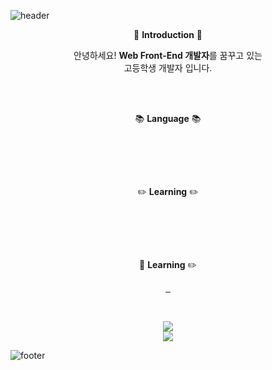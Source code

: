 ![header](https://capsule-render.vercel.app/api?type=waving&color=0:F0F0F0,70:00c6ff,100:0072ff&height=170&text=INIRU&animation=fadeIn&fontColor=2A2F4F&fontSize=65&fontAlignY=35)

<p align="center">👋 <b>Introduction</b> 👋</p>
<p align="center">안녕하세요! <b>Web Front-End 개발자</b>를 꿈꾸고 있는<br>고등학생 개발자 입니다.</p>
<br>
<br>

<p align="center">📚 <b>Language</b> 📚</p>
<p align="center">
  <img src="https://img.shields.io/badge/HTML-E34F26?style=flat&logo=HTML5&logoColor=white" alt="">
  <img src="https://img.shields.io/badge/CSS-1572B6?style=flat&logo=CSS3&logoColor=white" alt="">
  <img src="https://img.shields.io/badge/JavaScript-F7DF1E?style=flat&logo=JavaScript&logoColor=white" alt="">
  <br>
  <img src="https://img.shields.io/badge/Python-3776AB?style=flat&logo=Python&logoColor=white" alt="">
  <img src="https://img.shields.io/badge/Dart-0175C2?style=flat&logo=Dart&logoColor=white" alt="">
</p>
<br>
<p align="center">✏️ <b>Learning</b> ✏️</p>
<p align="center">
  <img src="https://img.shields.io/badge/Node.js-339933?style=flat&logo=nodedotjs&logoColor=white" alt="">
  <img src="https://img.shields.io/badge/TypeScript-3178C6?style=flat&logo=typescript&logoColor=white" alt="">
  <img src="https://img.shields.io/badge/Vue.js-4FC08D?style=flat&logo=vuedotjs&logoColor=white" alt="">
  <br>
  <img src="https://img.shields.io/badge/React-61DAFB?style=flat&logo=React&logoColor=white" alt="">
  <img src="https://img.shields.io/badge/Next.js-000000?style=flat&logo=nextdotjs&logoColor=white" alt="">
</p>
<br>
<p align="center">🎨 <b>Learning</b> ✏️</p>
<p align="center">
  <a href="https://www.instagram.com/_syj0819/">
        <img src="https://img.shields.io/badge/Instagram-E4405F?style=flat&logo=Instagram&logoColor=white" alt="">
  </a>
  <a href="https://discord.com/users/340124004599988234">
        <img src="https://img.shields.io/badge/-INIRU#0001-5865F2?style=flat&logo=Discord&logoColor=white" alt="">
  </a>
  <a href="mailto:iniru@kakao.com">
        <img src="https://img.shields.io/badge/-iniru@kakao.com-EA4335?style=flat&logo=gmail&logoColor=white" alt="">
  </a>
</p>
<br>

<p align="center">
  <img src="https://github-readme-stats.vercel.app/api/top-langs/?username=INIRU&layout=compact"> <br>
  <img src="https://github-readme-stats.vercel.app/api?username=INIRU&show_icons=true">
</p>

![footer](https://capsule-render.vercel.app/api?type=waving&color=0:F0F0F0,70:00c6ff,100:0072ff&height=170&section=footer)

